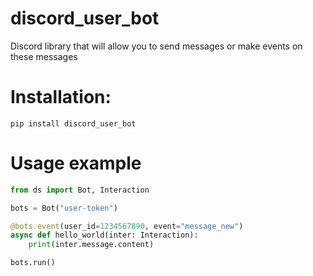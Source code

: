 # discord_user_bot

Discord library that will allow you to send messages or make events on these messages

# Installation:
```pip
pip install discord_user_bot
```

# Usage example

```python
from ds import Bot, Interaction

bots = Bot("user-token")

@bots.event(user_id=1234567890, event="message_new")
async def hello_world(inter: Interaction):
    print(inter.message.content)

bots.run()
```